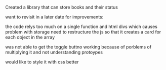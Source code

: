 Created a library that can store books and their status

want to revisit in a later date for improvements:

the code relys too much on a single function and html divs which causes problem with storage
need to restructure the js so that it creates a card for each object in the array

was not able to get the toggle buttno working because of porblems of multiplying it and not understanding protoypes

would like to style it with css better 